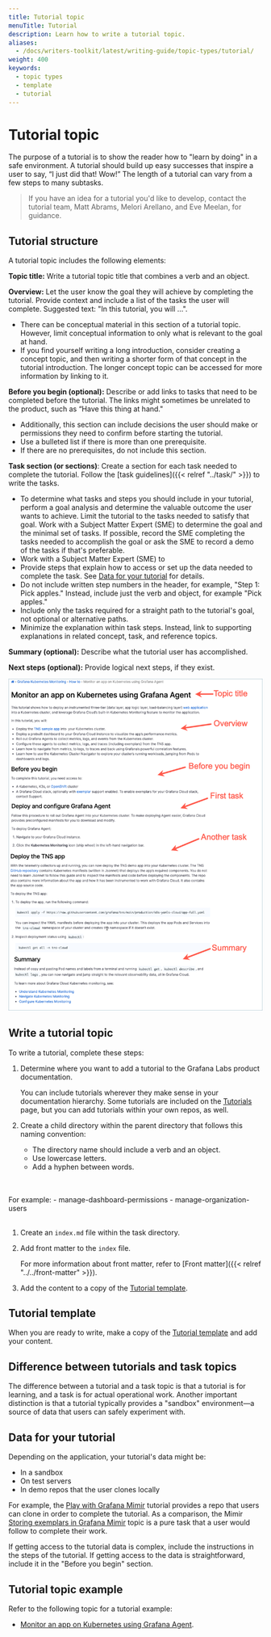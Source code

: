 ```yaml
---
title: Tutorial topic
menuTitle: Tutorial
description: Learn how to write a tutorial topic.
aliases:
  - /docs/writers-toolkit/latest/writing-guide/topic-types/tutorial/
weight: 400
keywords:
  - topic types
  - template
  - tutorial
---
```


# Tutorial topic

The purpose of a tutorial is to show the reader how to "learn by doing" in a safe environment. A tutorial should build up easy successes that inspire a user to say, “I just did that! Wow!” The length of a tutorial can vary from a few steps to many subtasks.

> If you have an idea for a tutorial you'd like to develop, contact the tutorial team, Matt Abrams, Melori Arellano, and Eve Meelan, for guidance.

## Tutorial structure

A tutorial topic includes the following elements:

**Topic title:** Write a tutorial topic title that combines a verb and an object.

**Overview:** Let the user know the goal they will achieve by completing the tutorial. Provide context and include a list of the tasks the user will complete. Suggested text: "In this tutorial, you will …". 

- There can be conceptual material in this section of a tutorial topic. However, limit conceptual information to only what is relevant to the goal at hand.
- If you find yourself writing a long introduction, consider creating a concept topic, and then writing a shorter form of that concept in the tutorial introduction. The longer concept topic can be accessed for more information by linking to it.

**Before you begin (optional):** Describe or add links to tasks that need to be completed before the tutorial. The links might sometimes be unrelated to the product, such as “Have this thing at hand."
- Additionally, this section can include decisions the user should make or permissions they need to confirm before starting the tutorial.
- Use a bulleted list if there is more than one prerequisite.
- If there are no prerequisites, do not include this section.

**Task section (or sections)**: Create a section for each task needed to complete the tutorial. Follow the [task guidelines]({{< relref "../task/" >}}) to write the tasks. 

- To determine what tasks and steps you should include in your tutorial, perform a goal analysis and determine the valuable outcome the user wants to achieve. Limit the tutorial to the tasks needed to satisfy that goal. Work with a Subject Matter Expert (SME) to determine the goal and the minimal set of tasks. If possible, record the SME completing the tasks needed to accomplish the goal or ask the SME to record a demo of the tasks if that's preferable. 
- Work with a Subject Matter Expert (SME) to 
- Provide steps that explain how to access or set up the data needed to complete the task. See [Data for your tutorial](#data-for-your-tutorial) for details.
- Do not include written step numbers in the header, for example, "Step 1: Pick apples." Instead, include just the verb and object, for example "Pick apples."
- Include only the tasks required for a straight path to the tutorial's goal, not optional or alternative paths. 
- Minimize the explanation within task steps. Instead, link to supporting explanations in related concept, task, and reference topics. 

**Summary (optional):** Describe what the tutorial user has accomplished. 

**Next steps (optional):** Provide logical next steps, if they exist.  

![Tutorial structure](tutorial.png)

## Write a tutorial topic

To write a tutorial, complete these steps:

1. Determine where you want to add a tutorial to the Grafana Labs product documentation.

    You can include tutorials wherever they make sense in your documentation hierarchy. Some tutorials are included on the [Tutorials](/tutorials/) page, but you can add tutorials within your own repos, as well.  

1. Create a child directory within the parent directory that follows this naming convention:
   
   - The directory name should include a verb and an object.
   - Use lowercase letters.
   - Add a hyphen between words.
  <br>
  <br>
   For example:
     - manage-dashboard-permissions
     - manage-organization-users
<br>
<br>

1. Create an `index.md` file within the task directory.
1. Add front matter to the `index` file.

   For more information about front matter, refer to [Front matter]({{< relref "../../front-matter" >}}).

1. Add the content to a copy of the [Tutorial template](https://github.com/grafana/writers-toolkit/blob/main/docs/static/templates/tutorial-template.md).

## Tutorial template

When you are ready to write, make a copy of the [Tutorial template](https://github.com/grafana/writers-toolkit/blob/main/docs/static/templates/tutorial-template.md) and add your content.

## Difference between tutorials and task topics

The difference between a tutorial and a task topic is that a tutorial is for learning, and a task is for actual operational work. Another important distinction is that a tutorial typically provides a "sandbox" environment&mdash;a source of data that users can safely experiment with. 
 
## Data for your tutorial
 
Depending on the application, your tutorial's data might be:

  - In a sandbox
  - On test servers
  - In demo repos that the user clones locally
 
For example, the [Play with Grafana Mimir](/tutorials/play-with-grafana-mimir/) tutorial provides a repo that users can clone in order to complete the tutorial. As a comparison, the Mimir [Storing exemplars in Grafana Mimir](/docs/mimir/latest/operators-guide/use-exemplars/storing-exemplars/) topic is a pure task that a user would follow to complete their work.

If getting access to the tutorial data is complex, include the instructions in the steps of the tutorial. If getting access to the data is straightforward, include it in the "Before you begin" section.

## Tutorial topic example

Refer to the following topic for a tutorial example:

- [Monitor an app on Kubernetes using Grafana Agent](/docs/grafana-cloud/kubernetes-monitoring/how-to/k8s-monitor-app/).